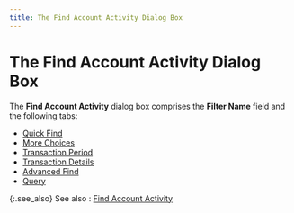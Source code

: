 ```yaml
---
title: The Find Account Activity Dialog Box
---
```


# The Find Account Activity Dialog Box


The **Find Account Activity** dialog box comprises the **Filter Name** field and the following tabs:

- [Quick Find]({{site.acc_baseurl}}/find-account-activity/creating-a-new-filter/find_account_activity_quick_find.html)
- [More Choices]({{site.acc_baseurl}}/find-account-activity/creating-a-new-filter/find_account_activity_more_choices.html)
- [Transaction Period]({{site.acc_baseurl}}/find-account-activity/creating-a-new-filter/find_account_activity_transaction_period.html)
- [Transaction Details]({{site.acc_baseurl}}/find-account-activity/creating-a-new-filter/find_account_activity_transaction_details.html)
- [Advanced Find]({{site.acc_baseurl}}/find-account-activity/creating-a-new-filter/find_account_activity_advanced_find.html)
- [Query]({{site.acc_baseurl}}/find-account-activity/creating-a-new-filter/find_account_activity_query.html)



{:.see_also}
See also
: [Find Account Activity]({{site.acc_baseurl}}/find-account-activity/find-account-activity-details/find_account_activity_details.html)
